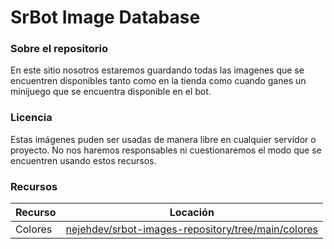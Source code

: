 # SrBot Image Database
### Sobre el repositorio
En este sitio nosotros estaremos guardando todas las imagenes que se encuentren disponibles tanto como en la tienda como cuando ganes un minijuego que se encuentra disponible en el bot.
### Licencia
Estas imágenes puden ser usadas de manera libre en cualquier servidor o proyecto. No nos haremos responsables ni cuestionaremos el modo que se encuentren usando estos recursos.
### Recursos
| Recurso | Locación |
| ------ | ------ |
| Colores | [nejehdev/srbot-images-repository/tree/main/colores](https://github.com/nejehdev/srbot-images-repository/tree/main/colores) |
